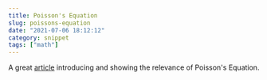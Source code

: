 ```yaml
---
title: Poisson's Equation
slug: poissons-equation
date: "2021-07-06 18:12:12"
category: snippet
tags: ["math"]
---
```


A great [article](https://mattferraro.dev/posts/poissons-equation) introducing
and showing the relevance of Poisson's Equation.
